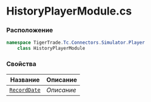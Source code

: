 
# HistoryPlayerModule.cs
### Расположение
```csharp
namespace TigerTrade.Tc.Connectors.Simulator.Player  
    class HistoryPlayerModule
```

### Свойства
| Название | Описание |
| --- | --- |
| [`RecordDate`](./Свойства/RecordDate.md) | *Описание* |
